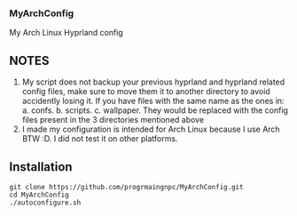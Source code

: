 ### MyArchConfig ###
My Arch Linux Hyprland config

## NOTES
1. My script does not backup your previous hyprland and hyprland related config files, make sure to move them it to another directory
  to avoid accidently losing it. If you have files with the same name as the ones in:
  a. confs.
  b. scripts.
  c. wallpaper.
  They would be replaced with the config files present in the 3 directories mentioned above
2. I made my configuration is intended for Arch Linux because I use Arch BTW :D.
  I did not test it on other platforms.


## Installation
```
git clone https://github.com/progrmaingnpc/MyArchConfig.git
cd MyArchConfig
./autoconfigure.sh
```
